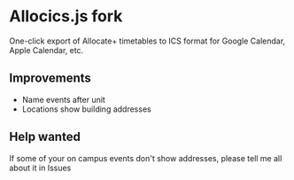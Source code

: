 # Allocics.js fork
One-click export of Allocate+ timetables to ICS format for Google Calendar, Apple Calendar, etc.
## Improvements
- Name events after unit
- Locations show building addresses
## Help wanted
If some of your on campus events don't show addresses, please tell me all about it in Issues